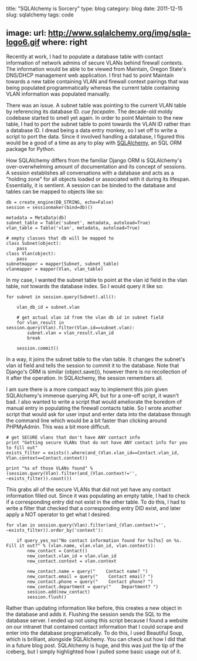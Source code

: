 title: "SQLAlchemy is Sorcery"
type: blog
category: blog
date: 2011-12-15
slug: sqlalchemy
tags: code

image:
    url: http://www.sqlalchemy.org/img/sqla-logo6.gif
    where: right
---

Recently at work, I had to populate a database table with contact information
of network admins of secure VLANs behind firewall contexts. The information
would be able to be viewed from Maintain, Oregon State's DNS/DHCP management
web application. I first had to point Maintain towards a new table containing
VLAN and firewall context pairings that was being populated programmatically
whereas the current table containing VLAN information was populated manually.

There was an issue. A subnet table was pointing to the current VLAN table by
referencing its database ID. *cue facepalm*. The decade-old moldy codebase
started to smell yet again. In order to point Maintain to the new table, I had
to port the subnet table to point towards the VLAN ID rather than a database
ID. I dread being a data entry monkey, so I set off to write a script to port
the data. Since it involved handling a database, I figured this would be a good
of a time as any to play with [SQLAlchemy](http://sqlalchemy.org), an SQL ORM
package for Python.

How SQLAlchemy differs from the familiar Django ORM is SQLAlchemy's
over-overwhelming amount of documentation and its concept of sessions. A
session establishes all conversations with a database and acts as a "holding
zone" for all objects loaded or associated with it during its lifespan.
Essentially, it is sentient. A session can be binded to the database and tables
can be mapped to objects like so:


    db = create_engine(DB_STRING, echo=False)
    session = sessionmaker(bind=db)()

    metadata = MetaData(db)
    subnet_table = Table('subnet', metadata, autoload=True)
    vlan_table = Table('vlan', metadata, autoload=True)

    # empty classes that db will be mapped to
    class Subnet(object):
        pass
    class Vlan(object):
        pass
    subnetmapper = mapper(Subnet, subnet_table)
    vlanmapper = mapper(Vlan, vlan_table)

In my case, I wanted the subnet table to point at the vlan id field in the vlan
table, not towards the database index. So I would query it like so:

    for subnet in session.query(Subnet).all():

        vlan_db_id = subnet.vlan

        # get actual vlan id from the vlan db id in subnet field
        for vlan_result in session.query(Vlan).filter(Vlan.id==subnet.vlan):
            subnet.vlan = vlan_result.vlan_id
            break

        session.commit()

In a way, it joins the subnet table to the vlan table. It changes the subnet's
vlan id field and tells the session to commit it to the database. Note that
Django's ORM is similar (object.save()), however there is no recollection of it
after the operation. In SQLAlchemy, the session remembers all.

I am sure there is a more compact way to implement this join given SQLAlchemy's
immense querying API, but for a one-off script, it wasn't bad. I also wanted to
write a script that would ameliorate the boredom of manual entry in populating
the firewall contacts table. So I wrote another script that would ask for user
input and enter data into the database through the command line which would be
a bit faster than clicking around PHPMyAdmin. This was a bit more difficult.

    # get SECURE vlans that don't have ANY contact info
    print "Getting secure VLANs that do not have ANY contact info for you to fill out"
    exists_filter = exists().where(and_(Vlan.vlan_id==Contact.vlan_id, Vlan.context==Contact.context))

    print "%s of those VLANs found" % (session.query(Vlan).filter(and_(Vlan.context!='', ~exists_filter)).count())

This grabs all of the secure VLANs that did not yet have any contact
information filled out. Since it was populating an empty table, I had to check
if a corresponding entry did not exist in the other table. To do this, I had to
write a filter that checked that a corresponding entry DID exist, and later
apply a NOT operator to get what I desired.

    for vlan in session.query(Vlan).filter(and_(Vlan.context!='', ~exists_filter)).order_by('context'):

        if query_yes_no("No contact information found for %s[%s] on %s. Fill it out?" % (vlan.name, vlan.vlan_id, vlan.context)):
            new_contact = Contact()
            new_contact.vlan_id = vlan.vlan_id
            new_contact.context = vlan.context

            new_contact.name = query("    Contact name? ")
            new_contact.email = query("    Contact email? ")
            new_contact.phone = query("    Contact phone? ")
            new_contact.department = query("    Department? ")
            session.add(new_contact)
            session.flush()

Rather than updating information like before, this creates a new object in the
database and adds it. Flushing the session sends the SQL to the database
server. I ended up not using this script because I found a website on our
intranet that contained contact information that I could scrape and enter into
the database programatically. To do this, I used Beautiful Soup, which is
brilliant, alongside SQLAlchemy. You can check out how I did that in a future
blog post. SQLAlchemy is huge, and this was just the tip of the iceberg, but I
simply highlighted how I pulled some basic usage out of it.


